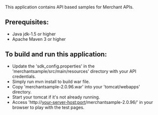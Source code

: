 This application contains API based samples for Merchant APIs. 

Prerequisites:
---------------
*	Java jdk-1.5 or higher
*	Apache Maven 3 or higher

To build and run this application:
----------------------------------

*   Update the 'sdk_config.properties' in the 'merchantsample/src/main/resources' directory with your API credentials.
*	Simply run mvn install to build war file.
*	Copy 'merchantsample-2.0.96.war' into your 'tomcat/webapps' directory.
*	Start your tomcat if it's not already running.
*	Access 'http://<your-server-host:port>/merchantsample-2.0.96/' in your browser to play with the test pages.
